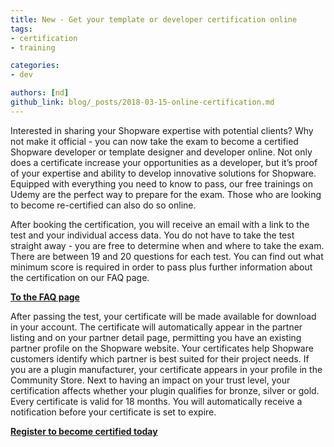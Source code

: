 ```yaml
---
title: New - Get your template or developer certification online
tags:
- certification
- training

categories:
- dev

authors: [nd]
github_link: blog/_posts/2018-03-15-online-certification.md
---
```


Interested in sharing your Shopware expertise with potential clients? Why not make it official - you can now take the exam to become a certified Shopware developer or template designer and developer online. Not only does a certificate increase your opportunities as a developer, but it’s proof of your expertise and ability to develop innovative solutions for Shopware. Equipped with everything you need to know to pass, our free trainings on Udemy are the perfect way to prepare for the exam. Those who are looking to become re-certified can also do so online.

After booking the certification, you will receive an email with a link to the test and your individual access data. You do not have to take the test straight away - you are free to determine when and where to take the exam. There are between 19 and 20 questions for each test. You can find out what minimum score is required in order to pass plus further information about the certification on our FAQ page.

**[To the FAQ page](https://en.shopware.com/academy/online-trainings/faq/)**

After passing the test, your certificate will be made available for download in your account. The certificate will automatically appear in the partner listing and on your partner detail page, permitting you have an existing partner profile on the Shopware website. Your certificates help Shopware customers identify which partner is best suited for their project needs. If you are a plugin manufacturer, your certificate appears in your profile in the Community Store. Next to having an impact on your trust level, your certification affects whether your plugin qualifies for bronze, silver or gold. Every certificate is valid for 18 months. You will automatically receive a notification before your certificate is set to expire.

**[Register to become certified today](https://en.shopware.com/academy/online-trainings/)**
